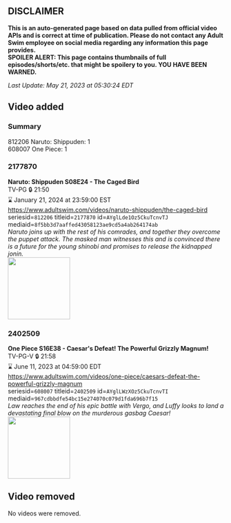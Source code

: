 ## DISCLAIMER
**This is an auto-generated page based on data pulled from official video APIs and is correct at time of publication. Please do not contact any Adult Swim employee on social media regarding any information this page provides.**  
**SPOILER ALERT: This page contains thumbnails of full episodes/shorts/etc. that might be spoilery to you. YOU HAVE BEEN WARNED.**  

_Last Update: May 21, 2023 at 05:30:24 EDT_
## Video added
### Summary
812206 Naruto: Shippuden: 1  
608007 One Piece: 1  
### 2177870
**Naruto: Shippuden S08E24 - The Caged Bird**  
TV-PG 🔒 21:50  
⌛ January 21, 2024 at 23:59:00 EST  
https://www.adultswim.com/videos/naruto-shippuden/the-caged-bird  
seriesid=`812206` titleid=`2177870` id=`AYglLde1Oz5CkuTcnvTJ` mediaid=`8f5bb3d7aaffed43058123ae9cd5a4ab264174ab`  
_Naruto joins up with the rest of his comrades, and together they overcome the puppet attack. The masked man witnesses this and is convinced there is a future for the young shinobi and promises to release the kidnapped jonin._  
<a href="https://media.cdn.adultswim.com/uploads/20230520/thumbnails/2_235201259110-NarutoShippuden440Still001tiny.png"><img src="https://media.cdn.adultswim.com/uploads/20230520/thumbnails/2_235201259110-NarutoShippuden440Still001tiny.png" height="144px" /></a>
### 2402509
**One Piece S16E38 - Caesar's Defeat! The Powerful Grizzly Magnum!**  
TV-PG-V 🔒 21:58  
⌛ June 11, 2023 at 04:59:00 EDT  
https://www.adultswim.com/videos/one-piece/caesars-defeat-the-powerful-grizzly-magnum  
seriesid=`608007` titleid=`2402509` id=`AYglLWzXOz5CkuTcnvTI` mediaid=`967cdbbdfe54bc15e274070c079d1fda696b7f15`  
_Law reaches the end of his epic battle with Vergo, and Luffy looks to land a devastating final blow on the murderous gasbag Caesar!_  
<a href="https://media.cdn.adultswim.com/uploads/20230520/thumbnails/2_23520134722-OnePieceEngl617Still001tiny.png"><img src="https://media.cdn.adultswim.com/uploads/20230520/thumbnails/2_23520134722-OnePieceEngl617Still001tiny.png" height="144px" /></a>
## Video removed
No videos were removed.  
